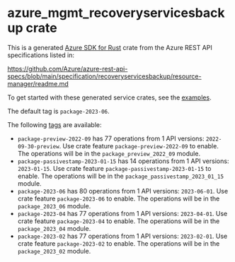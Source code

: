 # azure_mgmt_recoveryservicesbackup crate

This is a generated [Azure SDK for Rust](https://github.com/Azure/azure-sdk-for-rust) crate from the Azure REST API specifications listed in:

https://github.com/Azure/azure-rest-api-specs/blob/main/specification/recoveryservicesbackup/resource-manager/readme.md

To get started with these generated service crates, see the [examples](https://github.com/Azure/azure-sdk-for-rust/blob/main/services/README.md#examples).

The default tag is `package-2023-06`.

The following [tags](https://github.com/Azure/azure-sdk-for-rust/blob/main/services/tags.md) are available:

- `package-preview-2022-09` has 77 operations from 1 API versions: `2022-09-30-preview`. Use crate feature `package-preview-2022-09` to enable. The operations will be in the `package_preview_2022_09` module.
- `package-passivestamp-2023-01-15` has 14 operations from 1 API versions: `2023-01-15`. Use crate feature `package-passivestamp-2023-01-15` to enable. The operations will be in the `package_passivestamp_2023_01_15` module.
- `package-2023-06` has 80 operations from 1 API versions: `2023-06-01`. Use crate feature `package-2023-06` to enable. The operations will be in the `package_2023_06` module.
- `package-2023-04` has 77 operations from 1 API versions: `2023-04-01`. Use crate feature `package-2023-04` to enable. The operations will be in the `package_2023_04` module.
- `package-2023-02` has 77 operations from 1 API versions: `2023-02-01`. Use crate feature `package-2023-02` to enable. The operations will be in the `package_2023_02` module.